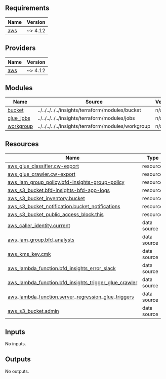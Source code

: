 <!-- BEGIN_TF_DOCS -->
## Requirements

| Name | Version |
|------|---------|
| <a name="requirement_aws"></a> [aws](#requirement\_aws) | ~> 4.12 |

## Providers

| Name | Version |
|------|---------|
| <a name="provider_aws"></a> [aws](#provider\_aws) | ~> 4.12 |

## Modules

| Name | Source | Version |
|------|--------|---------|
| <a name="module_bucket"></a> [bucket](#module\_bucket) | ../../../../../insights/terraform/modules/bucket | n/a |
| <a name="module_glue_jobs"></a> [glue\_jobs](#module\_glue\_jobs) | ../../../../../insights/terraform/modules/jobs | n/a |
| <a name="module_workgroup"></a> [workgroup](#module\_workgroup) | ../../../../../insights/terraform/modules/workgroup | n/a |

## Resources

| Name | Type |
|------|------|
| [aws_glue_classifier.cw-export](https://registry.terraform.io/providers/hashicorp/aws/latest/docs/resources/glue_classifier) | resource |
| [aws_glue_crawler.cw-export](https://registry.terraform.io/providers/hashicorp/aws/latest/docs/resources/glue_crawler) | resource |
| [aws_iam_group_policy.bfd-insights-group-policy](https://registry.terraform.io/providers/hashicorp/aws/latest/docs/resources/iam_group_policy) | resource |
| [aws_s3_bucket.bfd-insights-bfd-app-logs](https://registry.terraform.io/providers/hashicorp/aws/latest/docs/resources/s3_bucket) | resource |
| [aws_s3_bucket_inventory.bucket](https://registry.terraform.io/providers/hashicorp/aws/latest/docs/resources/s3_bucket_inventory) | resource |
| [aws_s3_bucket_notification.bucket_notifications](https://registry.terraform.io/providers/hashicorp/aws/latest/docs/resources/s3_bucket_notification) | resource |
| [aws_s3_bucket_public_access_block.this](https://registry.terraform.io/providers/hashicorp/aws/latest/docs/resources/s3_bucket_public_access_block) | resource |
| [aws_caller_identity.current](https://registry.terraform.io/providers/hashicorp/aws/latest/docs/data-sources/caller_identity) | data source |
| [aws_iam_group.bfd_analysts](https://registry.terraform.io/providers/hashicorp/aws/latest/docs/data-sources/iam_group) | data source |
| [aws_kms_key.cmk](https://registry.terraform.io/providers/hashicorp/aws/latest/docs/data-sources/kms_key) | data source |
| [aws_lambda_function.bfd_insights_error_slack](https://registry.terraform.io/providers/hashicorp/aws/latest/docs/data-sources/lambda_function) | data source |
| [aws_lambda_function.bfd_insights_trigger_glue_crawler](https://registry.terraform.io/providers/hashicorp/aws/latest/docs/data-sources/lambda_function) | data source |
| [aws_lambda_function.server_regression_glue_triggers](https://registry.terraform.io/providers/hashicorp/aws/latest/docs/data-sources/lambda_function) | data source |
| [aws_s3_bucket.admin](https://registry.terraform.io/providers/hashicorp/aws/latest/docs/data-sources/s3_bucket) | data source |

## Inputs

No inputs.

## Outputs

No outputs.
<!-- END_TF_DOCS -->
